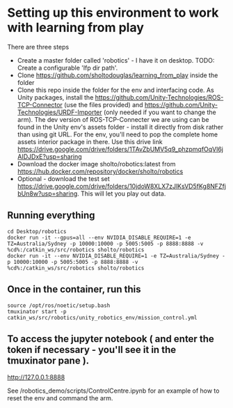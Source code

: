 # Setting up this environment to work with learning from play
There are three steps
 - Create a master folder called 'robotics' - I have it on desktop. TODO: Create a configurable 'lfp dir path'. 
 -  Clone https://github.com/sholtodouglas/learning_from_play inside the folder
 - Clone this repo inside the folder for the env and interfacing code. As Unity packages, install the https://github.com/Unity-Technologies/ROS-TCP-Connector (use the files provided) and https://github.com/Unity-Technologies/URDF-Importer (only needed if you want to change the arm). The dev version of ROS-TCP-Connecter we are using can be found in the Unity env's assets folder - install it directly from disk rather than using git URL. For the env, you'll need to pop the complete home assets interior package in there. Use this drive link https://drive.google.com/drive/folders/1TAvZbUMV5q9_phzpmqfOqVl6jAIDJDxE?usp=sharing
 - Download the docker image sholto/robotics:latest from https://hub.docker.com/repository/docker/sholto/robotics
 - Optional - download the test set https://drive.google.com/drive/folders/10jdoW8XLX7zJlKsVD5fKg8NFZfjbUn8w?usp=sharing. This will let you play out data.




## Running everything
```
cd Desktop/robotics
docker run -it --gpus=all --env NVIDIA_DISABLE_REQUIRE=1 -e TZ=Australia/Sydney -p 10000:10000 -p 5005:5005 -p 8888:8888 -v %cd%:/catkin_ws/src/robotics sholto/robotics 
docker run -it --env NVIDIA_DISABLE_REQUIRE=1 -e TZ=Australia/Sydney -p 10000:10000 -p 5005:5005 -p 8888:8888 -v %cd%:/catkin_ws/src/robotics sholto/robotics
```
## Once in the container, run this
```
source /opt/ros/noetic/setup.bash
tmuxinator start -p catkin_ws/src/robotics/unity_robotics_env/mission_control.yml
```

## To access the jupyter notebook ( and enter the token if necessary - you'll see it in the tmuxinator pane ).
http://127.0.0.1:8888


See /robotics_demo/scripts/ControlCentre.ipynb for an example of how to reset the env and command the arm. 





